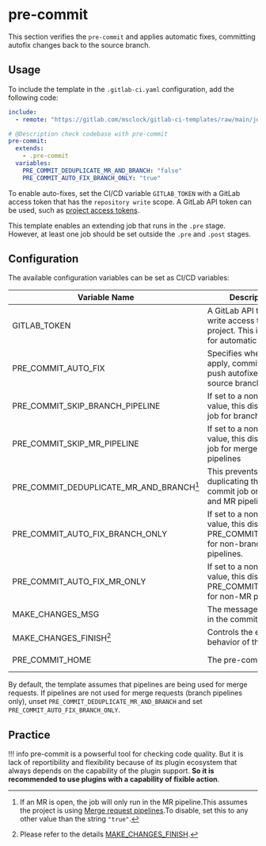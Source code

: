 # pre-commit

This section verifies the `pre-commit` and applies automatic fixes, committing autofix changes back to the source branch.

## Usage

To include the template in the `.gitlab-ci.yaml` configuration, add the following code:

```yaml
include:
  - remote: "https://gitlab.com/msclock/gitlab-ci-templates/raw/main/jobs/pre-commit.yml"

# @Description check codebase with pre-commit
pre-commit:
  extends:
    - .pre-commit
  variables:
    PRE_COMMIT_DEDUPLICATE_MR_AND_BRANCH: "false"
    PRE_COMMIT_AUTO_FIX_BRANCH_ONLY: "true"
```

To enable auto-fixes, set the CI/CD variable `GITLAB_TOKEN` with a GitLab access token that has the `repository write` scope. A GitLab API token can be used, such as [project access tokens](https://docs.gitlab.com/ee/user/project/settings/project_access_tokens.html).

This template enables an extending job that runs in the `.pre` stage. However, at least one job should be set outside the `.pre` and `.post` stages.

## Configuration

The available configuration variables can be set as CI/CD variables:

| Variable Name                            | Description                                                                                | Default                                 |
|------------------------------------------|--------------------------------------------------------------------------------------------|-----------------------------------------|
| GITLAB_TOKEN                             | A GitLab API token with write access to the project. This is required for automatic fixes. |                                         |
| PRE_COMMIT_AUTO_FIX                      | Specifies whether to apply, commit, and push autofixes to the source branch                | 1                                       |
| PRE_COMMIT_SKIP_BRANCH_PIPELINE          | If set to a non-empty value, this disables the job for branch pipelines                    |                                         |
| PRE_COMMIT_SKIP_MR_PIPELINE              | If set to a non-empty value, this disables the job for merge request pipelines             |                                         |
| PRE_COMMIT_DEDUPLICATE_MR_AND_BRANCH[^1] | This prevents duplicating the pre-commit job on branch and MR pipelines.                   | "true"                                  |
| PRE_COMMIT_AUTO_FIX_BRANCH_ONLY          | If set to a non-empty value, this disables PRE_COMMIT_AUTOFIX for non-branch pipelines.    |                                         |
| PRE_COMMIT_AUTO_FIX_MR_ONLY              | If set to a non-empty value, this disables PRE_COMMIT_AUTOFIX for non-MR pipelines.        |                                         |
| MAKE_CHANGES_MSG                         | The message to include in the commit message.                                              | "style(ci): auto fixes from pre-commit" |
| MAKE_CHANGES_FINISH[^2]                      | Controls the exit behavior of the CI job.                                                  | "error"                                 |
| PRE_COMMIT_HOME                          | The pre-commit cache                                                                       | "$CI_PROJECT_DIR/.cache/.pre-commit"    |

By default, the template assumes that pipelines are being used for merge requests. If pipelines are not used for merge requests (branch pipelines only), unset `PRE_COMMIT_DEDUPLICATE_MR_AND_BRANCH` and set `PRE_COMMIT_AUTO_FIX_BRANCH_ONLY`.

## Practice

!!! info
    pre-commit is a powserful tool for checking code quality. But it is lack of reportibility and flexibility because of its plugin ecosystem that always depends on the capability of the plugin support. **So it is recommended to use plugins with a capability of fixible action**.

[^1]: If an MR is open, the job will only run in the MR pipeline.This assumes the project is using [Merge request pipelines](https://gitlab.com/ee/ci/pipelines/merge_request_pipelines.html).To disable, set this to any other value than the string `"true"`.
[^2]: Please refer to the details [MAKE_CHANGES_FINISH](make_changes.md#configuration).
